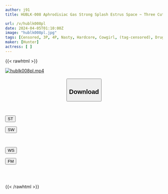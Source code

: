 ```yaml
---
author: j91
title: HUBLK-008 Aphrodisiac Gas Strong Splash Estrus Space ~ Three Cute Big-breasted Stepsisters Who Suddenly Appeared In A Room Filled With Aphrodisiac Gas And Intense Estrus ~

url: /v/hublk008pl
date: 2024-04-05T01:10:00Z
image: "hublk008pl.jpg"
tags: [Censored, 3P, 4P, Nasty, Hardcore, Cowgirl, (tag-censored), Drug	]
maker: [Hunter]
actress: [ ]
---
```



{{< rawhtml >}}

<div class="video" data-videoid="gPKxWWbz8DS3yV">
    <a href="javascript:;">
        <img src="/v/hublk008pl/hublk008pl.jpg" width="WIDTH" height="HEIGHT" alt="hublk008pl.mp4" loading="lazy">
    </a>
</div>

<script type="text/javascript" src="https://j91.asia/asset/on-demand-st.js"></script>

<br>
  <link rel="stylesheet" href="https://j91.asia/asset/bs5.css">
  
  <center>
  <button class="btn btn-primary" type="button" data-bs-toggle="collapse" data-bs-target=".multi-collapse" aria-expanded="false" aria-controls="multiCollapseExample1 multiCollapseExample2"><h2>Download</h2></button></center>
</p>
<div class="row">
  <div class="col">
    <div class="collapse multi-collapse" id="multiCollapseExample1">
      <div class="card card-body">
	      	      <br>
<div class="buttons">  
<p><a href="https://streamtape.to/v/gPKxWWbz8DS3yV" target="_blank"><button class="btn-hover color-3"><i class="fa fa-download"></i> ST</button></a></p>
<p><a href="https://asnwish.com/gr8zaf84agnu" target="_blank"><button class="btn-hover color-2"><i class="fa fa-download"></i> SW</button></a></p></div>
    </div>
  </div>
</div>
  <div class="col">
    <div class="collapse multi-collapse" id="multiCollapseExample2">
      <div class="card card-body">
	      <br>
<div class="buttons">
<p><a href="https://wolfstream.tv/moxtz0qs6hn7"><button class="btn-hover color-9"><i class="fa fa-download"></i> WS</button></a></p>
<p><a href="https://filemoon.sx/d/xexjg18xpdjq"><button class="btn-hover color-8"><i class="fa fa-download"></i> FM</button></a></p></div>
<br><br>
      </div>
    </div>
  </div>
</div>

{{< /rawhtml >}}